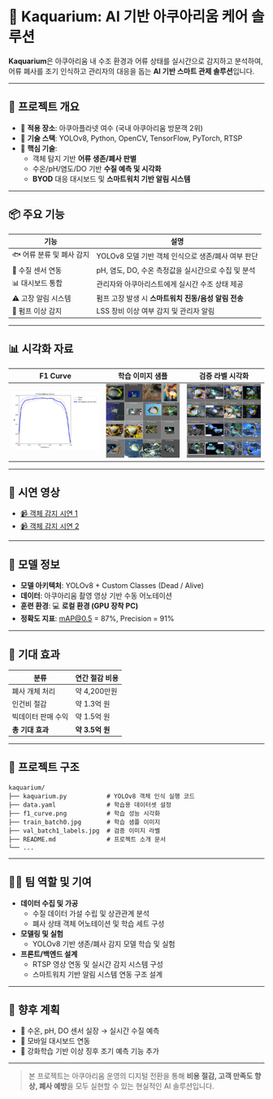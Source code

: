 
# 🐠 Kaquarium: AI 기반 아쿠아리움 케어 솔루션

**Kaquarium**은 아쿠아리움 내 수조 환경과 어류 상태를 실시간으로 감지하고 분석하여, 어류 폐사를 조기 인식하고 관리자의 대응을 돕는 **AI 기반 스마트 관제 솔루션**입니다.

---

## 🎯 프로젝트 개요

- 📍 **적용 장소**: 아쿠아플라넷 여수 (국내 아쿠아리움 방문객 2위)
- 🧠 **기술 스택**: YOLOv8, Python, OpenCV, TensorFlow, PyTorch, RTSP
- 🧪 **핵심 기술**:
  - 객체 탐지 기반 **어류 생존/폐사 판별**
  - 수온/pH/염도/DO 기반 **수질 예측 및 시각화**
  - **BYOD** 대응 대시보드 및 **스마트워치 기반 알림 시스템**

---

## 📦 주요 기능

| 기능 | 설명 |
|------|------|
| 🐟 어류 분류 및 폐사 감지 | YOLOv8 모델 기반 객체 인식으로 생존/폐사 여부 판단 |
| 🧪 수질 센서 연동 | pH, 염도, DO, 수온 측정값을 실시간으로 수집 및 분석 |
| 📊 대시보드 통합 | 관리자와 아쿠아리스트에게 실시간 수조 상태 제공 |
| ⚠️ 고장 알림 시스템 | 펌프 고장 발생 시 **스마트워치 진동/음성 알림 전송** |
| 🔧 펌프 이상 감지 | LSS 장비 이상 여부 감지 및 관리자 알림 |

---

## 📊 시각화 자료

| F1 Curve | 학습 이미지 샘플 | 검증 라벨 시각화 |
|----------|------------------|------------------|
| ![](./f1_curve.png) | ![](./train_batch0.jpg) | ![](./val_batch1_labels.jpg) |

---

## 🎥 시연 영상

- [📹 객체 감지 시연 1](https://youtu.be/HsOVlKPL_ks)
- [📹 객체 감지 시연 2](https://youtu.be/eK_0NwUE2U8)

---

## 🧪 모델 정보

- **모델 아키텍처**: YOLOv8 + Custom Classes (Dead / Alive)
- **데이터**: 아쿠아리움 촬영 영상 기반 수동 어노테이션
- **훈련 환경**: 💻 **로컬 환경 (GPU 장착 PC)**
- **정확도 지표**: mAP@0.5 = 87%, Precision = 91%

---

## 💸 기대 효과

| 분류 | 연간 절감 비용 |
|------|----------------|
| 폐사 개체 처리 | 약 4,200만원 |
| 인건비 절감 | 약 1.3억 원 |
| 빅데이터 판매 수익 | 약 1.5억 원 |
| **총 기대 효과** | **약 3.5억 원** |

---

## 📁 프로젝트 구조

```
kaquarium/
├── kaquarium.py           # YOLOv8 객체 인식 실행 코드
├── data.yaml              # 학습용 데이터셋 설정
├── f1_curve.png           # 학습 성능 시각화
├── train_batch0.jpg       # 학습 샘플 이미지
├── val_batch1_labels.jpg  # 검증 이미지 라벨
├── README.md              # 프로젝트 소개 문서
└── ...
```

---

## 👩‍💻 팀 역할 및 기여

- **데이터 수집 및 가공**
  - 수질 데이터 가설 수립 및 상관관계 분석
  - 폐사 상태 객체 어노테이션 및 학습 세트 구성
- **모델링 및 실험**
  - YOLOv8 기반 생존/폐사 감지 모델 학습 및 실험
- **프론트/백엔드 설계**
  - RTSP 영상 연동 및 실시간 감지 시스템 구성
  - 스마트워치 기반 알림 시스템 연동 구조 설계

---

## 🚀 향후 계획

- 🌊 수온, pH, DO 센서 실장 → 실시간 수질 예측
- 📲 모바일 대시보드 연동
- 🤖 강화학습 기반 이상 징후 조기 예측 기능 추가

---

> 본 프로젝트는 아쿠아리움 운영의 디지털 전환을 통해 **비용 절감, 고객 만족도 향상, 폐사 예방**을 모두 실현할 수 있는 현실적인 AI 솔루션입니다.
